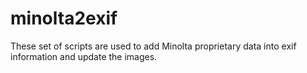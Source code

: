 # minolta2exif

These set of scripts are used to add Minolta proprietary data into exif information and update the images.
